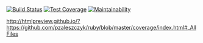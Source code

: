 [![Build Status](https://travis-ci.org/pzaleszczyk/ruby.svg?branch=master)](https://travis-ci.org/pzaleszczyk/ruby)
[![Test Coverage](https://api.codeclimate.com/v1/badges/f4cf7ef9fd41934d288a/test_coverage)](https://codeclimate.com/github/pzaleszczyk/ruby/test_coverage)
[![Maintainability](https://api.codeclimate.com/v1/badges/f4cf7ef9fd41934d288a/maintainability)](https://codeclimate.com/github/pzaleszczyk/ruby/maintainability)

http://htmlpreview.github.io/?https://github.com/pzaleszczyk/ruby/blob/master/coverage/index.html#_AllFiles
